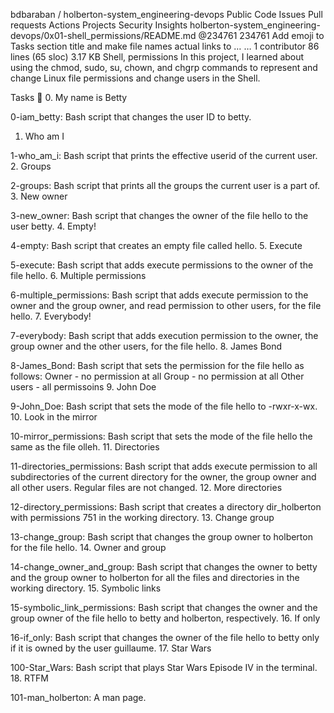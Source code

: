 
bdbaraban
/
holberton-system_engineering-devops
Public
Code
Issues
Pull requests
Actions
Projects
Security
Insights
holberton-system_engineering-devops/0x01-shell_permissions/README.md
@234761
234761 Add emoji to Tasks section title and make file names actual links to …
…
 1 contributor
86 lines (65 sloc)  3.17 KB
Shell, permissions
In this project, I learned about using the chmod, sudo, su, chown, and chgrp commands to represent and change Linux file permissions and change users in the Shell.

Tasks 📃
0. My name is Betty

0-iam_betty: Bash script that changes the user ID to betty.
1. Who am I

1-who_am_i: Bash script that prints the effective userid of the current user.
2. Groups

2-groups: Bash script that prints all the groups the current user is a part of.
3. New owner

3-new_owner: Bash script that changes the owner of the file hello to the user betty.
4. Empty!

4-empty: Bash script that creates an empty file called hello.
5. Execute

5-execute: Bash script that adds execute permissions to the owner of the file hello.
6. Multiple permissions

6-multiple_permissions: Bash script that adds execute permission to the owner and the group owner, and read permission to other users, for the file hello.
7. Everybody!

7-everybody: Bash script that adds execution permission to the owner, the group owner and the other users, for the file hello.
8. James Bond

8-James_Bond: Bash script that sets the permission for the file hello as follows:
Owner - no permission at all
Group - no permission at all
Other users - all permissoins
9. John Doe

9-John_Doe: Bash script that sets the mode of the file hello to -rwxr-x-wx.
10. Look in the mirror

10-mirror_permissions: Bash script that sets the mode of the file hello the same as the file olleh.
11. Directories

11-directories_permissions: Bash script that adds execute permission to all subdirectories of the current directory for the owner, the group owner and all other users. Regular files are not changed.
12. More directories

12-directory_permissions: Bash script that creates a directory dir_holberton with permissions 751 in the working directory.
13. Change group

13-change_group: Bash script that changes the group owner to holberton for the file hello.
14. Owner and group

14-change_owner_and_group: Bash script that changes the owner to betty and the group owner to holberton for all the files and directories in the working directory.
15. Symbolic links

15-symbolic_link_permissions: Bash script that changes the owner and the group owner of the file hello to betty and holberton, respectively.
16. If only

16-if_only: Bash script that changes the owner of the file hello to betty only if it is owned by the user guillaume.
17. Star Wars

100-Star_Wars: Bash script that plays Star Wars Episode IV in the terminal.
18. RTFM

101-man_holberton: A man page.
